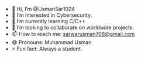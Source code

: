 - 👋 Hi, I’m @UsmanSar1024
- 👀 I’m interested in Cybersecurity.
- 🌱 I’m currently learning C/C++ 
- 💞️ I’m looking to collaborate on worldwide projects.
- 📫 How to reach me: sarwarusman708@gmail.com
- 😄 Pronouns: Muhammad Usman
- ⚡ Fun fact: Always a student.

<!---
UsmanSar1024/UsmanSar1024 is a ✨ special ✨ repository because its `README.md` (this file) appears on your GitHub profile.
You can click the Preview link to take a look at your changes.
--->
